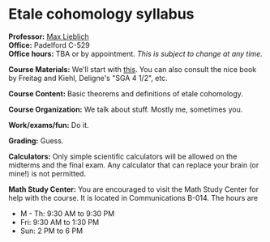 # Etale cohomology syllabus

**Professor:** [Max Lieblich](http://www.math.washington.edu/~lieblich/)  
**Office:** Padelford C-529  
**Office hours:** TBA or by appointment. *This is subject to change at any time.*

**Course Materials:** We'll start with [this](media/grothendiecktopologies.pdf). You can also consult the nice book by Freitag and Kiehl, Deligne's "SGA 4 1/2", etc.

**Course Content:** Basic theorems and definitions of etale cohomology.

**Course Organization:** We talk about stuff. Mostly me, sometimes you.

**Work/exams/fun:** Do it.

**Grading:** Guess.

**Calculators:** Only simple scientific calculators will be allowed on the midterms and the final exam. Any calculator that can replace your brain (or mine!) is not permitted.

**Math Study Center:** You are encouraged to visit the Math Study Center for help with the course. It is located in Communications B-014. The hours are

-   M - Th: 9:30 AM to 9:30 PM
-   Fri: 9:30 AM to 1:30 PM
-   Sun: 2 PM to 6 PM

